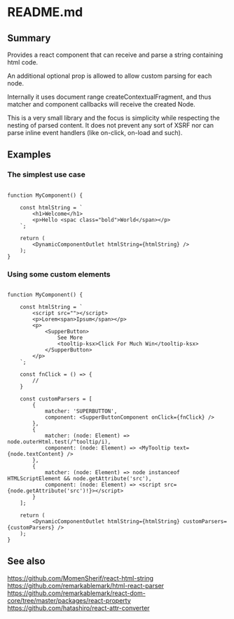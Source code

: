 README.md
=========

## Summary

Provides a react component that can receive and parse a string containing
html code.

An additional optional prop is allowed to allow custom parsing for each node.

Internally it uses document range createContextualFragment, and thus matcher
and component callbacks will receive the created Node.

This is a very small library and the focus is simplicity while respecting the
nesting of parsed content. It does not prevent any sort of XSRF nor can parse
inline event handlers (like on-click, on-load and such).

## Examples

### The simplest use case

```tsx

function MyComponent() {

    const htmlString = `
        <h1>Welcome</h1>
        <p>Hello <spac class="bold">World</span></p>
    `;

    return (
        <DynamicComponentOutlet htmlString={htmlString} />
    );
}

```

### Using some custom elements

```tsx

function MyComponent() {

    const htmlString = `
        <script src=""></script>
        <p>Lorem<span>Ipsum</span></p>
        <p>
            <SupperButton>
                See More
                <tooltip-ksx>Click For Much Win</tooltip-ksx>
            </SupperButton>
        </p>
    `;

    const fnClick = () => {
        //
    }

    const customParsers = [
        {
            matcher: 'SUPERBUTTON',
            component: <SupperButtonComponent onClick={fnClick} />
        },
        {
            matcher: (node: Element) => node.outerHtml.test(/^tooltip/i),
            component: (node: Element) => <MyTooltip text={node.textContent} />
        },
        {
            matcher: (node: Element) => node instanceof HTMLScriptElement && node.getAttribute('src'),
            component: (node: Element) => <script src={node.getAttribute('src')!}></script>
        }
    ];

    return (
        <DynamicComponentOutlet htmlString={htmlString} customParsers={customParsers} />
    );
}

```

## See also

https://github.com/MomenSherif/react-html-string
https://github.com/remarkablemark/html-react-parser
https://github.com/remarkablemark/react-dom-core/tree/master/packages/react-property
https://github.com/hatashiro/react-attr-converter
